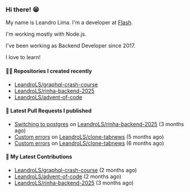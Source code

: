 ### Hi there! 😁 

My name is Leandro Lima. I'm a developer at [Flash](https://flashapp.com.br/).  

I'm working mostly with Node.js. 

I've been working as Backend Developer since 2017. 

I love to learn!  

#### 👨‍💻 Repositories I created recently
- [LeandroLS/graphql-crash-course](https://github.com/LeandroLS/graphql-crash-course)
- [LeandroLS/rinha-backend-2025](https://github.com/LeandroLS/rinha-backend-2025)
- [LeandroLS/advent-of-code](https://github.com/LeandroLS/advent-of-code)

#### 🔨 Latest Pull Requests I published

- [Switching to postgres](https://github.com/LeandroLS/rinha-backend-2025/pull/1) on [LeandroLS/rinha-backend-2025](https://github.com/LeandroLS/rinha-backend-2025) (3 months ago)
- [Custom errors](https://github.com/LeandroLS/clone-tabnews/pull/32) on [LeandroLS/clone-tabnews](https://github.com/LeandroLS/clone-tabnews) (5 months ago)
- [Custom errors](https://github.com/LeandroLS/clone-tabnews/pull/31) on [LeandroLS/clone-tabnews](https://github.com/LeandroLS/clone-tabnews) (6 months ago)

#### :construction_worker: My Latest Contributions

- [LeandroLS/graphql-crash-course](https://github.com/LeandroLS/graphql-crash-course) (2 months ago)
- [LeandroLS/advent-of-code](https://github.com/LeandroLS/advent-of-code) (2 months ago)
- [LeandroLS/rinha-backend-2025](https://github.com/LeandroLS/rinha-backend-2025) (3 months ago)
